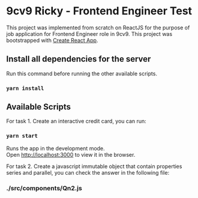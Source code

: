 # 9cv9 Ricky - Frontend Engineer Test

This project was implemented from scratch on ReactJS for the purpose of job application for Frontend Engineer role in 9cv9. This project was bootstrapped with [Create React App](https://github.com/facebook/create-react-app).

## Install all dependencies for the server

Run this command before running the other available scripts.

### `yarn install`

## Available Scripts

For task 1. Create an interactive credit card, you can run:

### `yarn start`

Runs the app in the development mode.\
Open [http://localhost:3000](http://localhost:3000) to view it in the browser.

For task 2. Create a javascript immutable object that contain properties series and parallel, you can check the answer in the following file:

### ./src/components/Qn2.js
